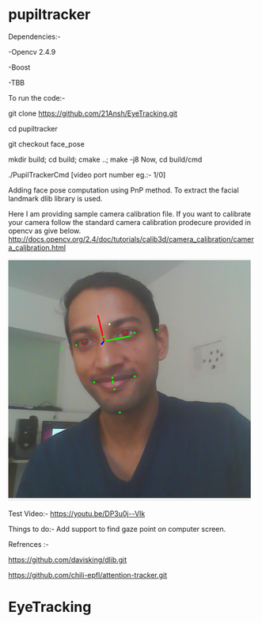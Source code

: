 # pupiltracker
  
  Dependencies:-

  -Opencv 2.4.9
  
  -Boost
  
  -TBB
  
  To run the code:-
  
  git clone https://github.com/21Ansh/EyeTracking.git
  
  cd pupiltracker
  
  git checkout face_pose
  
  mkdir build; cd build; cmake ..; make -j8
  Now,
  cd build/cmd
  
  ./PupilTrackerCmd [video port number eg.:- 1/0]
  
Adding face pose computation using PnP method. To extract the facial landmark dlib library is used.

Here I am providing sample camera calibration file. If you want to calibrate your camera follow the standard camera calibration prodecure provided in opencv as give below.
http://docs.opencv.org/2.4/doc/tutorials/calib3d/camera_calibration/camera_calibration.html
 
 
![alt tag](https://github.com/21Ansh/EyeTracking/blob/master/sample.png)


Test Video:-
https://youtu.be/DP3u0j--Vlk

Things to do:-
Add support to find gaze point on computer screen.



Refrences :-

https://github.com/davisking/dlib.git

https://github.com/chili-epfl/attention-tracker.git
# EyeTracking
